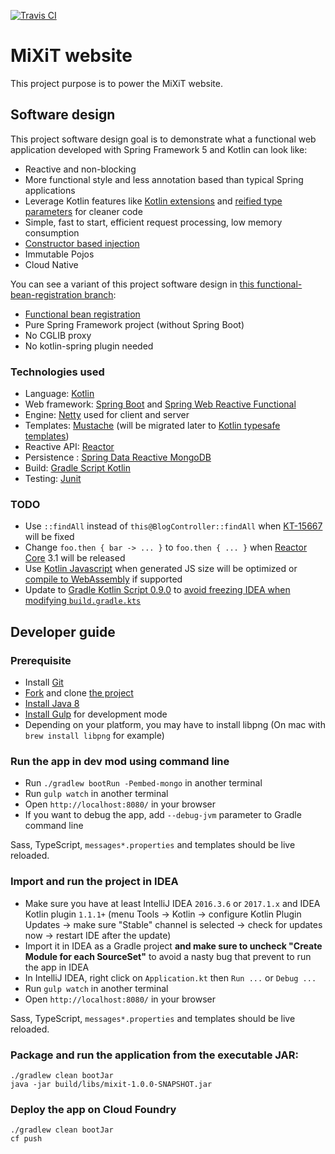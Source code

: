 [![Travis CI](https://api.travis-ci.org/mix-it/mixit.svg?branch=master)](https://travis-ci.org/mix-it/mixit)

# MiXiT website

This project purpose is to power the MiXiT website.

## Software design

This project software design goal is to demonstrate what a functional web application
developed with Spring Framework 5 and Kotlin can look like:
 - Reactive and non-blocking
 - More functional style and less annotation based than typical Spring applications
 - Leverage Kotlin features like [Kotlin extensions](https://kotlinlang.org/docs/reference/extensions.html) and [reified type parameters](https://kotlinlang.org/docs/reference/inline-functions.html#reified-type-parameters) for cleaner code
 - Simple, fast to start, efficient request processing, low memory consumption
 - [Constructor based injection](http://olivergierke.de/2013/11/why-field-injection-is-evil/)
 - Immutable Pojos
 - Cloud Native
 
 You can see a variant of this project software design in [this functional-bean-registration branch](https://github.com/mix-it/mixit/tree/functional-bean-registration):
  - [Functional bean registration](https://github.com/mix-it/mixit/blob/functional-bean-registration/src/main/kotlin/Context.kt)
  - Pure Spring Framework project (without Spring Boot)
  - No CGLIB proxy
  - No kotlin-spring plugin needed

### Technologies used

 - Language: [Kotlin](https://kotlin.link/) 
 - Web framework: [Spring Boot](https://projects.spring.io/spring-boot/) and [Spring Web Reactive Functional](https://spring.io/blog/2016/09/22/new-in-spring-5-functional-web-framework)
 - Engine: [Netty](http://netty.io/) used for client and server
 - Templates: [Mustache](https://github.com/samskivert/jmustache) (will be migrated later to [Kotlin typesafe templates](https://github.com/sdeleuze/kotlin-script-templating))
 - Reactive API: [Reactor](http://projectreactor.io/)
 - Persistence : [Spring Data Reactive MongoDB](https://spring.io/blog/2016/11/28/going-reactive-with-spring-data)
 - Build: [Gradle Script Kotlin](https://github.com/gradle/gradle-script-kotlin)
 - Testing: [Junit](http://junit.org/) 
 
### TODO

 - Use `::findAll` instead of `this@BlogController::findAll` when [KT-15667](https://youtrack.jetbrains.com/issue/KT-15667) will be fixed
 - Change `foo.then { bar -> ... }` to `foo.then { ... }` when [Reactor Core](https://github.com/reactor/reactor-core) 3.1 will be released
 - Use [Kotlin Javascript](https://kotlinlang.org/docs/reference/js-overview.html) when generated JS size will be optimized or [compile to WebAssembly](https://discuss.kotlinlang.org/t/webassembly-support/1722/) if supported
 - Update to [Gradle Kotlin Script 0.9.0](https://github.com/gradle/gradle-script-kotlin/milestone/13) to [avoid freezing IDEA when modifying `build.gradle.kts`](https://github.com/gradle/gradle-script-kotlin/issues/249)  
 
## Developer guide

### Prerequisite
 - Install [Git](https://git-scm.com/)
 - [Fork](https://github.com/mix-it/mixit#fork-destination-box) and clone [the project](https://github.com/mix-it/mixit)
 - [Install Java 8](http://www.oracle.com/technetwork/java/javase/downloads/jdk8-downloads-2133151.html)
 - [Install Gulp](http://gulpjs.com/) for development mode 
 - Depending on your platform, you may have to install libpng (On mac with `brew install libpng` for example)
 
### Run the app in dev mod using command line
 - Run `./gradlew bootRun -Pembed-mongo` in another terminal
 - Run `gulp watch` in another terminal
 - Open `http://localhost:8080/` in your browser
 - If you want to debug the app, add `--debug-jvm` parameter to Gradle command line
 
Sass, TypeScript, `messages*.properties` and templates should be live reloaded.

### Import and run the project in IDEA
 - Make sure you have at least IntelliJ IDEA `2016.3.6` or `2017.1.x` and IDEA Kotlin plugin `1.1.1+` (menu Tools -> Kotlin -> configure Kotlin Plugin Updates -> make sure "Stable" channel is selected -> check for updates now -> restart IDE after the update)
 - Import it in IDEA as a Gradle project **and make sure to uncheck "Create Module for each SourceSet"** to avoid a nasty bug that prevent to run the app in IDEA
 - In IntelliJ IDEA, right click on `Application.kt` then `Run ...` or `Debug ...`
 - Run `gulp watch` in another terminal
 - Open `http://localhost:8080/` in your browser
 
Sass, TypeScript, `messages*.properties` and templates should be live reloaded.
 
### Package and run the application from the executable JAR:
```
./gradlew clean bootJar
java -jar build/libs/mixit-1.0.0-SNAPSHOT.jar
```

###  Deploy the app on Cloud Foundry
```
./gradlew clean bootJar
cf push
```
